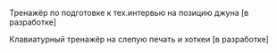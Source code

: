 Тренажёр по подготовке к тех.интервью на позицию джуна [в разработке]

Клавиатурный тренажёр на слепую печать и хоткеи [в разработке]